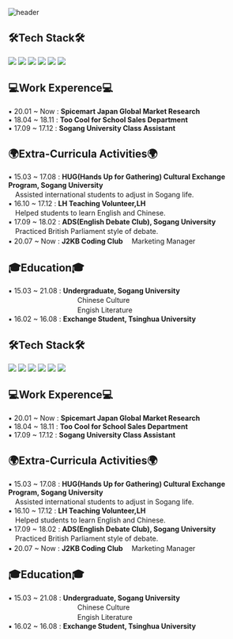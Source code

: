![header](https://capsule-render.vercel.app/api?type=rounded&color=gradient&height=150&section=header&text=SeohaChoi&fontColor=ffff&fontSize=50)

## 🛠Tech Stack🛠

<img src="https://img.shields.io/badge/Python-3766AB?style=flat-square&logo=Python&logoColor=white"/></a>
<img src="https://img.shields.io/badge/Photoshop-31A8FF?style=flat-square&logo=Adobe Photoshop&logoColor=white"/></a>
<img src="https://img.shields.io/badge/CSS3-1572b6?style=flat-square&logo=CSS3&logoColor=white"/></a>
<img src="https://img.shields.io/badge/Figma-f24e1e?style=flat-square&logo=Figma&logoColor=white"/></a>
<img src="https://img.shields.io/badge/HTML5-E34F26?style=flat-square&logo=HTML5&logoColor=white"/></a>
<img src="https://img.shields.io/badge/Microsoft Office-d83b01?style=flat-square&logo=Microsoft Office&logoColor=white"/></a>


## 💻Work Experence💻
▪ 20.01 ~ Now : **Spicemart Japan Global Market Research**  
▪ 18.04 ~ 18.11 : **Too Cool for School Sales Department**  
▪ 17.09 ~ 17.12 : **Sogang University Class Assistant**  

## 🌍Extra-Curricula Activities🌍

▪ 15.03 ~ 17.08 : **HUG(Hands Up for Gathering) Cultural Exchange Program, Sogang University**   
　Assisted international students to adjust in Sogang life.  
▪ 16.10 ~ 17.12 : **LH Teaching Volunteer,LH**  
　Helped students to learn English and Chinese.   
▪ 17.09 ~ 18.02 : **ADS(English Debate Club), Sogang University**  
　Practiced British Parliament style of debate.  
▪ 20.07 ~ Now : **J2KB Coding Club**
　Marketing Manager
 
## 🎓Education🎓

▪ 15.03 ~ 21.08 : **Undergraduate, Sogang University**  
　　　　　　　　　　Chinese Culture   
　　　　　　　　　　Engish Literature   
▪ 16.02 ~ 16.08 : **Exchange Student, Tsinghua University**

## 🛠Tech Stack🛠

<img src="https://img.shields.io/badge/Python-3766AB?style=flat-square&logo=Python&logoColor=white"/></a>
<img src="https://img.shields.io/badge/Photoshop-31A8FF?style=flat-square&logo=Adobe Photoshop&logoColor=white"/></a>
<img src="https://img.shields.io/badge/CSS3-1572b6?style=flat-square&logo=CSS3&logoColor=white"/></a>
<img src="https://img.shields.io/badge/Figma-f24e1e?style=flat-square&logo=Figma&logoColor=white"/></a>
<img src="https://img.shields.io/badge/HTML5-E34F26?style=flat-square&logo=HTML5&logoColor=white"/></a>
<img src="https://img.shields.io/badge/Microsoft Office-d83b01?style=flat-square&logo=Microsoft Office&logoColor=white"/></a>


## 💻Work Experence💻
▪ 20.01 ~ Now : **Spicemart Japan Global Market Research**  
▪ 18.04 ~ 18.11 : **Too Cool for School Sales Department**  
▪ 17.09 ~ 17.12 : **Sogang University Class Assistant**  

## 🌍Extra-Curricula Activities🌍

▪ 15.03 ~ 17.08 : **HUG(Hands Up for Gathering) Cultural Exchange Program, Sogang University**   
　Assisted international students to adjust in Sogang life.  
▪ 16.10 ~ 17.12 : **LH Teaching Volunteer,LH**  
　Helped students to learn English and Chinese.   
▪ 17.09 ~ 18.02 : **ADS(English Debate Club), Sogang University**  
　Practiced British Parliament style of debate.  
▪ 20.07 ~ Now : **J2KB Coding Club**
　Marketing Manager
 
## 🎓Education🎓

▪ 15.03 ~ 21.08 : **Undergraduate, Sogang University**  
　　　　　　　　　　Chinese Culture   
　　　　　　　　　　Engish Literature   
▪ 16.02 ~ 16.08 : **Exchange Student, Tsinghua University**

